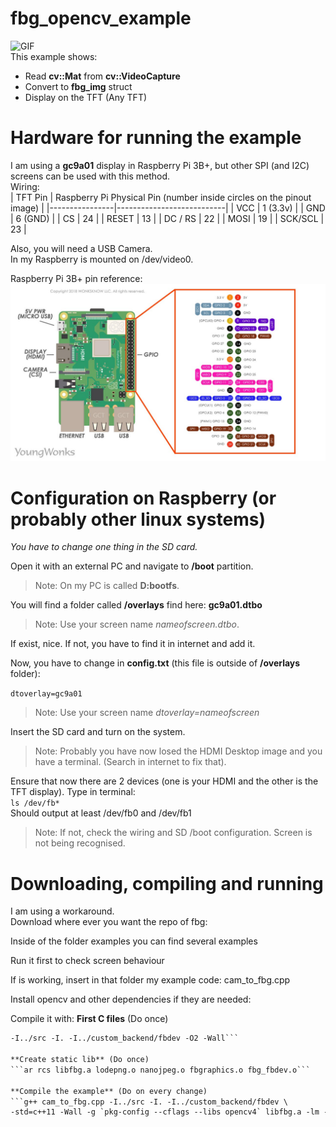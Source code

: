 # fbg_opencv_example
![GIF](gif.gif)  
This example shows:
- Read **cv::Mat** from **cv::VideoCapture**
- Convert to **fbg_img** struct
- Display on the TFT (Any TFT)

# Hardware for running the example
I am using a **gc9a01** display in Raspberry Pi 3B+, but other SPI (and I2C) screens can be used with this method.  
Wiring:  
| TFT Pin | Raspberry Pi Physical Pin (number inside circles on the pinout image) |
|----------------|---------------------------|
| VCC            | 1 (3.3v)                     |
| GND            | 6 (GND)                          |
| CS             | 24                        |
| RESET          | 13                        |
| DC / RS        | 22                        |
| MOSI           | 19                        |
| SCK/SCL           | 23                        |

Also, you will need a USB Camera.  
In my Raspberry is mounted on /dev/video0.  

Raspberry Pi 3B+ pin reference:  
![PINOUT](pinout.jpg)
# Configuration on Raspberry (or probably other linux systems)
*You have to change one thing in the SD card.*  

Open it with an external PC and navigate to **/boot** partition. 
> Note: On my PC is called **D:bootfs**.

You will find a folder called **/overlays** find here: **gc9a01.dtbo** 
> Note: Use your screen name *nameofscreen.dtbo*.
 
If exist, nice. If not, you have to find it in internet and add it.  
  
Now, you have to change in **config.txt** (this file is outside of **/overlays** folder):  

```dtoverlay=gc9a01```  
> Note: Use your screen name *dtoverlay=nameofscreen*
 
Insert the SD card and turn on the system. 
> Note: Probably you have now losed the HDMI Desktop image and you have a terminal. (Search in internet to fix that).

Ensure that now there are 2 devices (one is your HDMI and the other is the TFT display).
Type in terminal:  
```ls /dev/fb*```   
Should output at least /dev/fb0 and /dev/fb1

> Note: If not, check the wiring and SD /boot configuration. Screen is not being recognised.

# Downloading, compiling and running
I am using a workaround.  
Download where ever you want the repo of fbg: 

Inside of the folder examples you can find several examples

Run it first to check screen behaviour

If is working, insert in that folder my example code: cam_to_fbg.cpp

Install opencv and other dependencies if they are needed:

Compile it with:
**First C files** (Do once)  
```gcc -c ../src/lodepng/lodepng.c ../src/nanojpeg/nanojpeg.c ../src/fbgraphics.c ../custom_backend/fbdev/fbg_fbdev.c \
-I../src -I. -I../custom_backend/fbdev -O2 -Wall```

**Create static lib** (Do once)  
```ar rcs libfbg.a lodepng.o nanojpeg.o fbgraphics.o fbg_fbdev.o```

**Compile the example** (Do on every change)  
```g++ cam_to_fbg.cpp -I../src -I. -I../custom_backend/fbdev \
-std=c++11 -Wall -g `pkg-config --cflags --libs opencv4` libfbg.a -lm -o cam_to_fbg```

